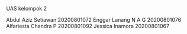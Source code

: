 UAS kelompok 2

Abdul Aziz Setiawan 20200801072
Enggar Lanang N A G 20200801076
Alfariesta Chandra P 20200801092
Jessica Inamora 20200801067
